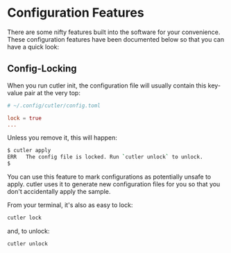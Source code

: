 # Configuration Features

There are some nifty features built into the software for your convenience. These configuration features have been documented below so that you can have a quick look:

## Config-Locking

When you run cutler init, the configuration file will usually contain this key-value pair at the very top:

```toml
# ~/.config/cutler/config.toml

lock = true
...
```

Unless you remove it, this will happen:

```sh
$ cutler apply
ERR   The config file is locked. Run `cutler unlock` to unlock.
$
```

You can use this feature to mark configurations as potentially unsafe to apply. cutler uses it to generate new configuration files for you so that you don't accidentally apply the sample.

From your terminal, it's also as easy to lock:

```sh
cutler lock
```

and, to unlock:

```sh
cutler unlock
```
